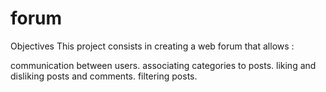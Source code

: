 # forum

Objectives
This project consists in creating a web forum that allows :

communication between users.
associating categories to posts.
liking and disliking posts and comments.
filtering posts.
